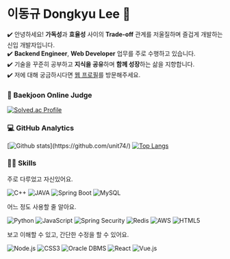 # 이동규 Dongkyu Lee 👋

✔️ 안녕하세요! **가독성**과 **효율성** 사이의 **Trade-off** 관계를 저울질하며 즐겁게 개발하는 신입 개발자입니다.  
✔️ **Backend Engineer**, **Web Developer** 업무를 주로 수행하고 있습니다.  
✔️ 기술을 꾸준히 공부하고 **지식을 공유**하며 **함께 성장**하는 삶을 지향합니다.  
✔️ 저에 대해 궁금하시다면 [웹 프로필](https://unit74.github.io/)를 방문해주세요.

### 🤔 Baekjoon Online Judge

[![Solved.ac Profile](http://mazassumnida.wtf/api/v2/generate_badge?boj=unit74)](https://solved.ac/profile/unit74)

### 💻 GitHub Analytics

[![Github stats](https://github-readme-stats.vercel.app/api?username=unit74&show_icons=true&theme=algolia&include_all_commits=true&count_private=true")](https://github.com/unit74/)  
[![Top Langs](https://github-readme-stats.vercel.app/api/top-langs/?username=unit74&layout=compact&theme=algolia)](https://github.com/unit74/)

### 🧑‍💻 Skills

주로 다루었고 자신있어요.

![C++](https://img.shields.io/badge/C++-00599C?style=for-the-badge&logo=C%2B%2B&logoColor=white)
![JAVA](https://img.shields.io/badge/JAVA-007396?style=for-the-badge&logo=java&logoColor=white)
![Spring Boot](https://img.shields.io/badge/Spring%20Boot-6DB33F?style=for-the-badge&logo=Spring%20Boot&logoColor=white)
![MySQL](https://img.shields.io/badge/MySQL-4479A1?style=for-the-badge&logo=MySQL&logoColor=white)

어느 정도 사용할 줄 알아요.

![Python](https://img.shields.io/badge/Python-3776AB?style=for-the-badge&logo=Python&logoColor=white)
![JavaScript](https://img.shields.io/badge/JavaScript-F7DF1E?style=for-the-badge&logo=JavaScript&logoColor=white)
![Spring Security](https://img.shields.io/badge/Spring%20Security-6DB33F?style=for-the-badge&logo=Spring%20Security&logoColor=white)
![Redis](https://img.shields.io/badge/Redis-DC382D?style=for-the-badge&logo=Redis&logoColor=white)
![AWS](https://img.shields.io/badge/AWS-232F3E?style=for-the-badge&logo=AWS&logoColor=white)
![HTML5](https://img.shields.io/badge/HTML5-E34F26?style=for-the-badge&logo=HTML5&logoColor=white)

보고 이해할 수 있고, 간단한 수정을 할 수 있어요.

![Node.js](https://img.shields.io/badge/Node.js-339933C?style=for-the-badge&logo=Node.js&logoColor=white)
![CSS3](https://img.shields.io/badge/CSS3-1572B6?style=for-the-badge&logo=css3&logoColor=white)
![Oracle DBMS](https://img.shields.io/badge/Oracle%20DBMS-F80000?style=for-the-badge&logo=Oracle&logoColor=white)
![React](https://img.shields.io/badge/React-61DAFB?style=for-the-badge&logo=React&logoColor=white)
![Vue.js](https://img.shields.io/badge/Vue.js-4FC08D?style=for-the-badge&logo=Vue.js&logoColor=white)
